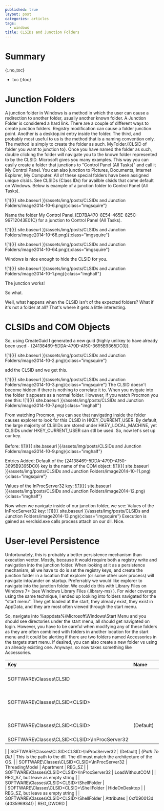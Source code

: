 ```yaml
---
published: true
layout: post
categories: articles
tags:
  - windows
title: CLSIDs and Junction Folders
---
```

# Summary
{:.no_toc}

* toc
{:toc}

# Junction Folders

A junction folder in Windows is a method in which the user can cause a redirection to another folder, usually another known folder. A Junction Folder is considered a hard link. There are a couple of different ways to create junction folders. Registry modification can cause a folder junction point. Another is a desktop.ini entry inside the folder. The third, and probably most useful to us is the method that is a naming convention only. The method is simply to create the folder as such. MyFolder.{CLSID of folder you want to junction to}. Once you have named the folder as such, double clicking the folder will navigate you to the known folder represented to by the CLSID. Microsoft gives you many examples. This way you can easily create a folder that junctions to "Control Panel (All Tasks)" and call it My Control Panel. You can also junction to Pictures, Documents, Internet Explorer, My Computer. All of these special folders have been assigned unique clsids. See CLSIDs (Class IDs) for availble clsids that come default on Windows. Below is example of a junction folder to Control Panel (All Tasks).

![1]({{ site.baseurl }}/assets/img/posts/CLSIDs and Junction Folders/image2014-10-6.png){:class="imgsquire"}


Name the folder My Control Panel.{ED7BA470-8E54-465E-825C-99712043E01C} for a junction to Control Panel (All Tasks).

![1]({{ site.baseurl }}/assets/img/posts/CLSIDs and Junction Folders/image2014-10-68.png){:class="imgsquire"}

![1]({{ site.baseurl }}/assets/img/posts/CLSIDs and Junction Folders/image2014-10-64.png){:class="imgsquire"}



Windows is nice enough to hide the CLSID for you.

![1]({{ site.baseurl }}/assets/img/posts/CLSIDs and Junction Folders/image2014-10-1.png){:class="imghalf"}

The junction works!
<br>

So what. 

Well, what happens when the CLSID isn't of the expected folders? What if it's not a folder at all? That's where it gets a little interesting.

# CLSIDs and COM Objects

So, using CreateGuid I generated a new guid (highly unlikey to have already been used - {24138469-5DDA-479D-A150-3695B9365DC0}).  

![1]({{ site.baseurl }}/assets/img/posts/CLSIDs and Junction Folders/image2014-10-2.png){:class="imgsquire"}

add the CLSID and we get this.



![1]({{ site.baseurl }}/assets/img/posts/CLSIDs and Junction Folders/image2014-10-3.png){:class="imgsquire"}
The CLSID doesn't become hidden if there is nothing to correlate it to. When you nvigate into the folder it appears as a normal folder. However, if you watch Procmon you see this:
![1]({{ site.baseurl }}/assets/img/posts/CLSIDs and Junction Folders/image2014-10-7.png){:class="imghalf"}


From watching Procmon, you can see that navigating inside the folder causes explorer to look for this CLSID in HKEY_CURRENT_USER. By default, the large majority of CLSIIDs are stored under HKEY_LOCAL_MACHINE, yet CLSIDs under HKEY_CURRENT_USER can stll be used. So, now let's set up our key.
<br><br>
Before:
![1]({{ site.baseurl }}/assets/img/posts/CLSIDs and Junction Folders/image2014-10-9.png){:class="imghalf"}

Entries Added:
Default of the {24138469-5DDA-479D-A150-3695B9365DC0} key is the name of the COM object:
![1]({{ site.baseurl }}/assets/img/posts/CLSIDs and Junction Folders/image2014-10-11.png){:class="imgsquire"}

Values of the InProcServer32 key:
![1]({{ site.baseurl }}/assets/img/posts/CLSIDs and Junction Folders/image2014-12.png){:class="imghalf"}

Now when we navigate inside of our junction folder, we see:
Values of the InProcServer32 key:
![1]({{ site.baseurl }}/assets/img/posts/CLSIDs and Junction Folders/image2014-13.png){:class="imgsquire"}
Execution is gained as verclsid.exe calls process attach on our dll. Nice.

# User-level Persistence
Unfortunately, this is probably a better persistence mechanism than execution vector. Mostly, because it would require both a registry write and navigation into the junction folder. When looking at it as a persistence mechanism, all we have to do is set the registry keys, and create the junction folder in a location that explorer (or some other user process) will navigate into/under on startup. Preferrably we would like explorer to navigate into the junction folder. We could do this with Library Files on Windows 7+ (see Windows Library Files (.library-ms) ). For wider coverage using the same technique, I ended up looking into folders navigated for the "start menu". They get loaded at the start, they already exist, they exist in AppData, and they are most often viewed through the start menu. 

So, navigate into %appdata%\Microsoft\Windows\Start Menu and you should see directories under the start menu, all should get navigated on login. However, you have to be careful when modifying any of these folders as they are often combined with folders in another location for the start menu and it could be alerting if there are two folders named Accessories in the targets start menu. If desired, you can also create a new folder vs using an already existing one. Anyways, so now takes something like Accessories.















| Key           | Name          | Value         | Notes         |
| :---------------------------------- | :-----------  | :-----------  | :-----------  |
| SOFTWARE\Classes\CLSID  | | | This has not always been created in HKEY_CURRENT_USER |
| SOFTWARE\Classes\CLSID\<CLSID>  | | | Create your own CLSID, not one that is already being used on the system |
| SOFTWARE\Classes\CLSID\<CLSID>  |(Default)| Name of Class |This is optional. Many classes have names |  	 
| SOFTWARE\Classes\CLSID\<CLSID>\InProcServer32                                   
|
| SOFTWARE\Classes\CLSID\<CLSID>\InProcServer32 | (Default) | *{Path To Dll}* | This is the path to the dll. The dll must match the architecture of the OS. |
| SOFTWARE\Classes\CLSID\<CLSID>\InProcServer32 | ThreadingModel  | Apartment | REG_SZ |
| SOFTWARE\Classes\CLSID\<CLSID>\InProcServer32 | LoadWithoutCOM  |   | REG_SZ, but leave as empty string |
| SOFTWARE\Classes\CLSID\<CLSID>\ShellFolder  |	  	  	 
| SOFTWARE\Classes\CLSID\<CLSID>\ShellFolder  | HideOnDesktop | | REG_SZ, but leave as empty string |
| SOFTWARE\Classes\CLSID\<CLSID>\ShellFolder  | Attributes  | 0xf090013d (4035969341) | REG_DWORD |
  
  
  
